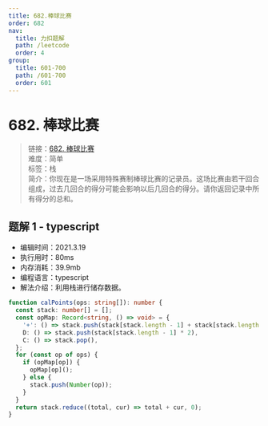 ```yaml
---
title: 682.棒球比赛
order: 682
nav:
  title: 力扣题解
  path: /leetcode
  order: 4
group:
  title: 601-700
  path: /601-700
  order: 601
---
```


# 682. 棒球比赛

> 链接：[682. 棒球比赛](https://leetcode-cn.com/problems/baseball-game/)  
> 难度：简单  
> 标签：栈  
> 简介：你现在是一场采用特殊赛制棒球比赛的记录员。这场比赛由若干回合组成，过去几回合的得分可能会影响以后几回合的得分。请你返回记录中所有得分的总和。

## 题解 1 - typescript

- 编辑时间：2021.3.19
- 执行用时：80ms
- 内存消耗：39.9mb
- 编程语言：typescript
- 解法介绍：利用栈进行储存数据。

```typescript
function calPoints(ops: string[]): number {
  const stack: number[] = [];
  const opMap: Record<string, () => void> = {
    '+': () => stack.push(stack[stack.length - 1] + stack[stack.length - 2]),
    D: () => stack.push(stack[stack.length - 1] * 2),
    C: () => stack.pop(),
  };
  for (const op of ops) {
    if (opMap[op]) {
      opMap[op]();
    } else {
      stack.push(Number(op));
    }
  }
  return stack.reduce((total, cur) => total + cur, 0);
}
```
